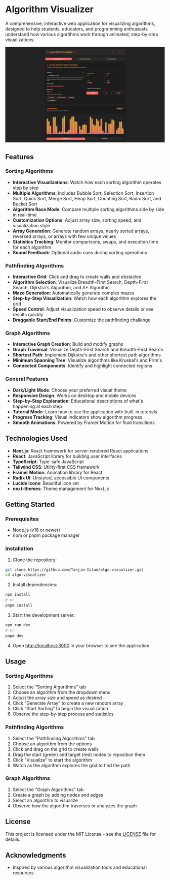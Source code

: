 # Algorithm Visualizer

A comprehensive, interactive web application for visualizing algorithms, designed to help students, educators, and programming enthusiasts understand how various algorithms work through animated, step-by-step visualizations.

![Algorithm Visualizer Screenshot](public/ss1.jpg)

## Features

### Sorting Algorithms

- **Interactive Visualizations**: Watch how each sorting algorithm operates step by step
- **Multiple Algorithms**: Includes Bubble Sort, Selection Sort, Insertion Sort, Quick Sort, Merge Sort, Heap Sort, Counting Sort, Radix Sort, and Bucket Sort
- **Algorithm Race Mode**: Compare multiple sorting algorithms side by side in real-time
- **Customization Options**: Adjust array size, sorting speed, and visualization style
- **Array Generation**: Generate random arrays, nearly sorted arrays, reversed arrays, or arrays with few unique values
- **Statistics Tracking**: Monitor comparisons, swaps, and execution time for each algorithm
- **Sound Feedback**: Optional audio cues during sorting operations

### Pathfinding Algorithms

- **Interactive Grid**: Click and drag to create walls and obstacles
- **Algorithm Selection**: Visualize Breadth-First Search, Depth-First Search, Dijkstra's Algorithm, and A\* Algorithm
- **Maze Generation**: Automatically generate complex mazes
- **Step-by-Step Visualization**: Watch how each algorithm explores the grid
- **Speed Control**: Adjust visualization speed to observe details or see results quickly
- **Draggable Start/End Points**: Customize the pathfinding challenge

### Graph Algorithms

- **Interactive Graph Creation**: Build and modify graphs
- **Graph Traversal**: Visualize Depth-First Search and Breadth-First Search
- **Shortest Path**: Implement Dijkstra's and other shortest path algorithms
- **Minimum Spanning Tree**: Visualize algorithms like Kruskal's and Prim's
- **Connected Components**: Identify and highlight connected regions

### General Features

- **Dark/Light Mode**: Choose your preferred visual theme
- **Responsive Design**: Works on desktop and mobile devices
- **Step-by-Step Explanation**: Educational descriptions of what's happening at each step
- **Tutorial Mode**: Learn how to use the application with built-in tutorials
- **Progress Tracking**: Visual indicators show algorithm progress
- **Smooth Animations**: Powered by Framer Motion for fluid transitions

## Technologies Used

- **Next.js**: React framework for server-rendered React applications
- **React**: JavaScript library for building user interfaces
- **TypeScript**: Type-safe JavaScript
- **Tailwind CSS**: Utility-first CSS framework
- **Framer Motion**: Animation library for React
- **Radix UI**: Unstyled, accessible UI components
- **Lucide Icons**: Beautiful icon set
- **next-themes**: Theme management for Next.js

## Getting Started

### Prerequisites

- Node.js (v18 or newer)
- npm or pnpm package manager

### Installation

1. Clone the repository:

```bash
git clone https://github.com/Tanjim-Islam/algo-visualizer.git
cd algo-visualizer
```

2. Install dependencies:

```bash
npm install
# or
pnpm install
```

3. Start the development server:

```bash
npm run dev
# or
pnpm dev
```

4. Open [http://localhost:3000](http://localhost:3000) in your browser to see the application.

## Usage

### Sorting Algorithms

1. Select the "Sorting Algorithms" tab
2. Choose an algorithm from the dropdown menu
3. Adjust the array size and speed as desired
4. Click "Generate Array" to create a new random array
5. Click "Start Sorting" to begin the visualization
6. Observe the step-by-step process and statistics

### Pathfinding Algorithms

1. Select the "Pathfinding Algorithms" tab
2. Choose an algorithm from the options
3. Click and drag on the grid to create walls
4. Drag the start (green) and target (red) nodes to reposition them
5. Click "Visualize" to start the algorithm
6. Watch as the algorithm explores the grid to find the path

### Graph Algorithms

1. Select the "Graph Algorithms" tab
2. Create a graph by adding nodes and edges
3. Select an algorithm to visualize
4. Observe how the algorithm traverses or analyzes the graph

## License

This project is licensed under the MIT License - see the [LICENSE](LICENSE) file for details.

## Acknowledgments

- Inspired by various algorithm visualization tools and educational resources